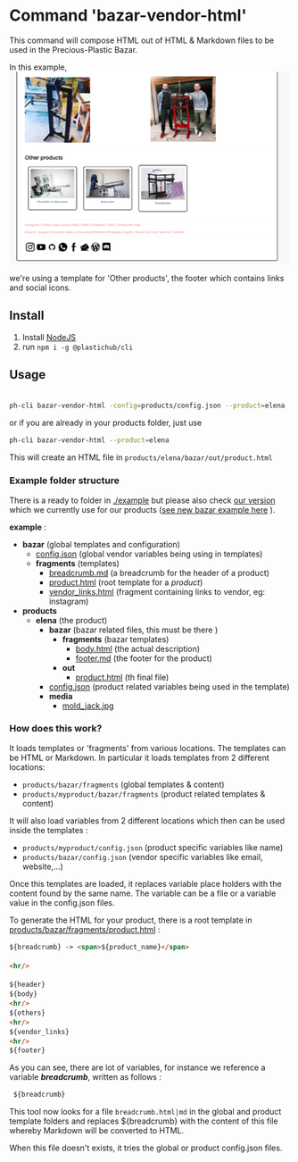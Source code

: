 # Command 'bazar-vendor-html'

This command will compose HTML out of HTML & Markdown files to be used in the Precious-Plastic Bazar.

In this example, 
![](./example.png)

we're using a template for 'Other products', the footer which contains links and social icons.


## Install

1. Install [NodeJS](https://nodejs.org/en/download/)
2. run ```npm i -g @plastichub/cli```

## Usage
```sh

ph-cli bazar-vendor-html -config=products/config.json --product=elena
```

or if you are already in your products folder, just use

```sh
ph-cli bazar-vendor-html --product=elena
```

This will create an HTML file in ```products/elena/bazar/out/product.html```


### Example folder structure

There is a ready to folder in [./example](./example/products) but please also check [our version](https://github.com/plastic-hub/products) which we currently use for our products ([see new bazar example here](https://newbazar.preciousplastic.com/index.php?dispatch=products.view&product_id=99) ).

__example__ :
- __bazar__ (global templates and configuration)
  - [config.json](example/products/bazar/config.json) (global vendor variables being using in templates)
  - __fragments__ (templates)
    - [breadcrumb.md](example/products/bazar/fragments/breadcrumb.md) (a breadcrumb for the header of a product)
    - [product.html](example/products/bazar/fragments/product.html) (root template for a *product*)
    - [vendor\_links.html](example/products/bazar/fragments/vendor_links.html) (fragment containing links to vendor, eg: instagram)
- __products__
  - __elena__ (the product)
    - __bazar__ (bazar related files, this must be there )
      - __fragments__ (bazar templates)
        - [body.html](example/products/products/elena/bazar/fragments/body.html) (the actual description)
        - [footer.md](example/products/products/elena/bazar/fragments/footer.md) (the footer for the product)
      - __out__
        - [product.html](example/products/products/elena/bazar/out/product.html) (th final file)
    - [config.json](example/products/products/elena/config.json) (product related variables being used in the template)
    - __media__
      - [mold\_jack.jpg](example/products/products/elena/media/mold_jack.jpg)


### How does this work?

It loads templates or 'fragments' from various locations.
The templates can be HTML or Markdown. In particular it loads
templates from 2 different locations:

- ```products/bazar/fragments``` (global templates & content)
- ```products/myproduct/bazar/fragments``` (product related templates & content)

It will also load variables from 2 different locations which then can be used inside the templates :

- ```products/myproduct/config.json``` (product specific variables like name)
- ```products/bazar/config.json``` (vendor specific variables like email, website,...)


Once this templates are loaded, it replaces variable place holders with the content found by the same name. The variable can be a file or a variable value in the config.json files.

To generate the HTML for your product, there is a root template in [products/bazar/fragments/product.html]() :

```html
${breadcrumb} -> <span>${product_name}</span>

<hr/>

${header}
${body}
<hr/>
${others}
<hr/>
${vendor_links}
<hr/>
${footer}
```

As you can see, there are lot of variables, for instance we 
reference a variable ***breadcrumb***, written as follows :

```html
 ${breadcrumb}
```

This tool now looks for a file ```breadcrumb.html|md``` in the global and product template folders and replaces ${breadcrumb} with the content of this file whereby Markdown will be converted to HTML.

When this file doesn't exists, it tries the global or product config.json files.
